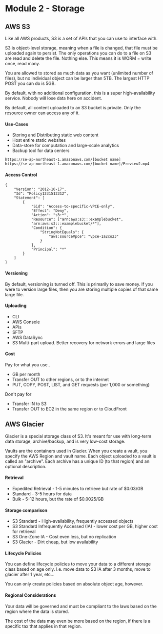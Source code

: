 # Module 2 - Storage

## AWS S3
Like all AWS products, S3 is a set of APIs that you can use to interface with.

S3 is object-level storage, meaning when a file is changed, that file must be uploaded again to persist.
The only operations you can do to a file on S3 are read and delete the file. Nothing else. This means it is WORM = write once, read many.

You are allowed to stored as much data as you want (unlimited number of files), but no individual object can be larger than 5TB. The largest HTTP POST you can do is 5GB.

By default, with no additional configuration, this is a super high-availability service. Nobody will lose data here on accident.

By default, all content uploaded to an S3 bucket is private. Only the resource owner can access any of it.

#### Use-Cases
- Storing and Distributing static web content
- Host entire static websites
- Data-store for computation and large-scale analytics
- Backup tool for data centers
```
https://se-ap-northeast-1.amazonaws.com/[bucket name]
https://se-ap-northeast-1.amazonaws.com/[bucket name]/Preview2.mp4
```

#### Access Control
```
{
    "Version": "2012-10-17",
    "Id": "Policy1231512312",
    "Statement": [
        {
            "Sid": "Access-to-specific-VPCE-only",
            "Effect": "Deny",
            "Action": "s3:*",
            "Resource": ["arn:aws:s3:::examplebucket",
            "arn:aws:s3:::examplebucket/*"],
            "Condition": {
                "StringNotEquals": {
                    "aws:sourceVpce": "vpce-1a2co23"
                }
            },
            "Principal": "*"
        }
    ]
}
```

#### Versioning
By default, versioning is turned off. This is primarily to save money. If you were to version large files, then you are storing multiple copies of that same large file.

#### Uploading
- CLI
- AWS Console
- APIs
- SFTP
- AWS DataSync
- S3 Multi-part upload. Better recovery for network errors and large files

#### Cost
Pay for what you use..
- GB per month
- Transfer OUT to other regions, or to the internet
- PUT, COPY, POST, LIST, and GET requests (per 1,000 or something)

Don't pay for
- Transfer IN to S3
- Transfer OUT to EC2 in the same region or to CloudFront

## AWS Glacier
Glacier is a special storage class of S3. It's meant for use with long-term data storage, archive/backup, and is very low-cost storage.

Vaults are the containers used in Glacier. When you create a vault, you specify the AWS Region and vault name. Each object uploaded to a vault is called an "archive". Each archive has a unique ID (to that region) and an optional description.

#### Retrieval
- Expedited Retrieval - 1-5 minutes to retrieve but rate of $0.03/GB
- Standard - 3-5 hours for data
- Bulk - 5-12 hours, but the rate of $0.0025/GB

#### Storage comparison
- S3 Standard - High-availability, frequently accessed objects
- S3 Standard Infrequently Accessed (IA) - lower cost per GB, higher cost for retrieval
- S3 One-Zone IA - Cost even less, but no replication
- S3 Glacier - Dirt cheap, but low availability

#### Lifecycle Policies
You can define lifecycle policies to move your data to a different storage class based on age only. I.e. move data to S3 IA after 3 months, move to glacier after 1 year, etc...

You can only create policies based on absolute object age, however.

#### Regional Considerations
Your data will be governed and must be compliant to the laws based on the region where the data is stored.

The cost of the data may even be more based on the region, if there is a specific tax that applies in that region.
